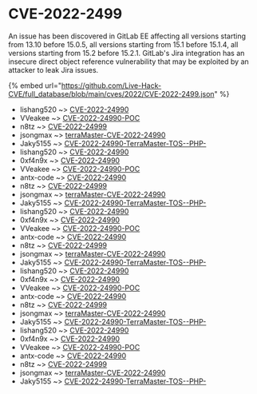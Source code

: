 # CVE-2022-2499

An issue has been discovered in GitLab EE affecting all versions starting from 13.10 before 15.0.5, all versions starting from 15.1 before 15.1.4, all versions starting from 15.2 before 15.2.1. GitLab's Jira integration has an insecure direct object reference vulnerability that may be exploited by an attacker to leak Jira issues.

{% embed url="https://github.com/Live-Hack-CVE/full_database/blob/main/cves/2022/CVE-2022-2499.json" %}


* lishang520 ~> [CVE-2022-24990](https://www.alice-snow.ru/2022/database/cve-2022-2499/cve-2022-24990-lishang520)
* VVeakee ~> [CVE-2022-24990-POC](https://www.alice-snow.ru/2022/database/cve-2022-2499/cve-2022-24990-poc-vveakee)
* n8tz ~> [CVE-2022-24999](https://www.alice-snow.ru/2022/database/cve-2022-2499/cve-2022-24999-n8tz)
* jsongmax ~> [terraMaster-CVE-2022-24990](https://www.alice-snow.ru/2022/database/cve-2022-2499/terramaster-cve-2022-24990-jsongmax)
* Jaky5155 ~> [CVE-2022-24990-TerraMaster-TOS--PHP-](https://www.alice-snow.ru/2022/database/cve-2022-2499/cve-2022-24990-terramaster-tos--php--jaky5155)
* lishang520 ~> [CVE-2022-24990](https://www.alice-snow.ru/2022/database/cve-2022-2499/cve-2022-24990-lishang520)
* 0xf4n9x ~> [CVE-2022-24990](https://www.alice-snow.ru/2022/database/cve-2022-2499/cve-2022-24990-0xf4n9x)
* VVeakee ~> [CVE-2022-24990-POC](https://www.alice-snow.ru/2022/database/cve-2022-2499/cve-2022-24990-poc-vveakee)
* antx-code ~> [CVE-2022-24990](https://www.alice-snow.ru/2022/database/cve-2022-2499/cve-2022-24990-antx-code)
* n8tz ~> [CVE-2022-24999](https://www.alice-snow.ru/2022/database/cve-2022-2499/cve-2022-24999-n8tz)
* jsongmax ~> [terraMaster-CVE-2022-24990](https://www.alice-snow.ru/2022/database/cve-2022-2499/terramaster-cve-2022-24990-jsongmax)
* Jaky5155 ~> [CVE-2022-24990-TerraMaster-TOS--PHP-](https://www.alice-snow.ru/2022/database/cve-2022-2499/cve-2022-24990-terramaster-tos--php--jaky5155)
* lishang520 ~> [CVE-2022-24990](https://www.alice-snow.ru/2022/database/cve-2022-2499/cve-2022-24990-lishang520)
* 0xf4n9x ~> [CVE-2022-24990](https://www.alice-snow.ru/2022/database/cve-2022-2499/cve-2022-24990-0xf4n9x)
* VVeakee ~> [CVE-2022-24990-POC](https://www.alice-snow.ru/2022/database/cve-2022-2499/cve-2022-24990-poc-vveakee)
* antx-code ~> [CVE-2022-24990](https://www.alice-snow.ru/2022/database/cve-2022-2499/cve-2022-24990-antx-code)
* n8tz ~> [CVE-2022-24999](https://www.alice-snow.ru/2022/database/cve-2022-2499/cve-2022-24999-n8tz)
* jsongmax ~> [terraMaster-CVE-2022-24990](https://www.alice-snow.ru/2022/database/cve-2022-2499/terramaster-cve-2022-24990-jsongmax)
* Jaky5155 ~> [CVE-2022-24990-TerraMaster-TOS--PHP-](https://www.alice-snow.ru/2022/database/cve-2022-2499/cve-2022-24990-terramaster-tos--php--jaky5155)
* lishang520 ~> [CVE-2022-24990](https://www.alice-snow.ru/2022/database/cve-2022-2499/cve-2022-24990-lishang520)
* 0xf4n9x ~> [CVE-2022-24990](https://www.alice-snow.ru/2022/database/cve-2022-2499/cve-2022-24990-0xf4n9x)
* VVeakee ~> [CVE-2022-24990-POC](https://www.alice-snow.ru/2022/database/cve-2022-2499/cve-2022-24990-poc-vveakee)
* antx-code ~> [CVE-2022-24990](https://www.alice-snow.ru/2022/database/cve-2022-2499/cve-2022-24990-antx-code)
* n8tz ~> [CVE-2022-24999](https://www.alice-snow.ru/2022/database/cve-2022-2499/cve-2022-24999-n8tz)
* jsongmax ~> [terraMaster-CVE-2022-24990](https://www.alice-snow.ru/2022/database/cve-2022-2499/terramaster-cve-2022-24990-jsongmax)
* Jaky5155 ~> [CVE-2022-24990-TerraMaster-TOS--PHP-](https://www.alice-snow.ru/2022/database/cve-2022-2499/cve-2022-24990-terramaster-tos--php--jaky5155)
* lishang520 ~> [CVE-2022-24990](https://www.alice-snow.ru/2022/database/cve-2022-2499/cve-2022-24990-lishang520)
* 0xf4n9x ~> [CVE-2022-24990](https://www.alice-snow.ru/2022/database/cve-2022-2499/cve-2022-24990-0xf4n9x)
* VVeakee ~> [CVE-2022-24990-POC](https://www.alice-snow.ru/2022/database/cve-2022-2499/cve-2022-24990-poc-vveakee)
* antx-code ~> [CVE-2022-24990](https://www.alice-snow.ru/2022/database/cve-2022-2499/cve-2022-24990-antx-code)
* n8tz ~> [CVE-2022-24999](https://www.alice-snow.ru/2022/database/cve-2022-2499/cve-2022-24999-n8tz)
* jsongmax ~> [terraMaster-CVE-2022-24990](https://www.alice-snow.ru/2022/database/cve-2022-2499/terramaster-cve-2022-24990-jsongmax)
* Jaky5155 ~> [CVE-2022-24990-TerraMaster-TOS--PHP-](https://www.alice-snow.ru/2022/database/cve-2022-2499/cve-2022-24990-terramaster-tos--php--jaky5155)